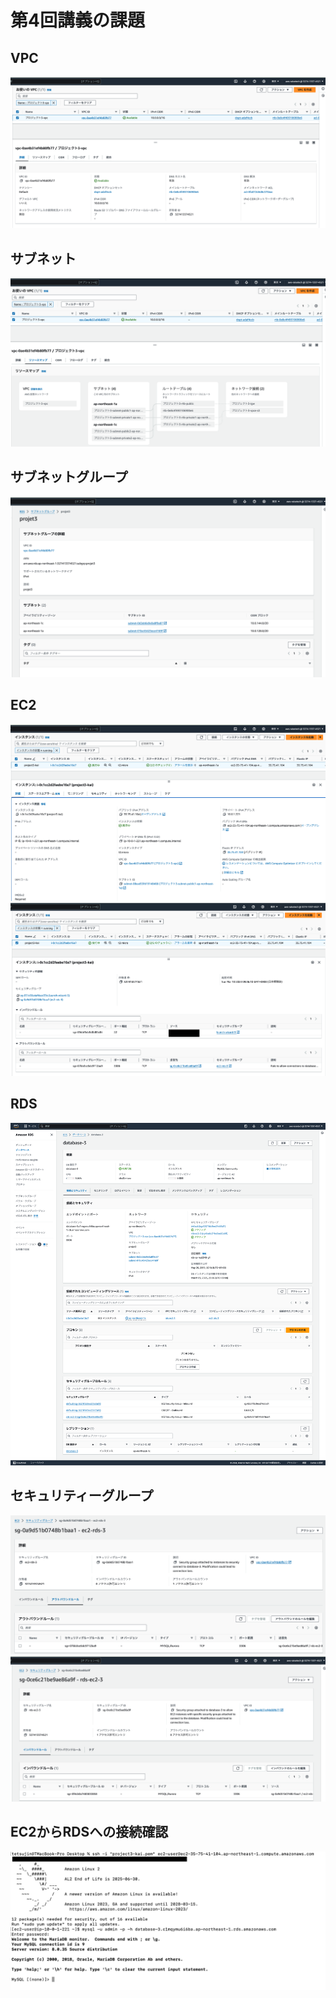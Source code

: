# 第4回講義の課題
## VPC
![](/images/lecture04-images/vpc-3.png)

## サブネット
![](/images/lecture04-images/vpc-r.png)

## サブネットグループ
![](/images/lecture04-images/rds-subnet-g.png)

## EC2
![](/images/lecture04-images/ec2-3.png)
![](/images/lecture04-images/ec2-s.png)

## RDS
![](/images/lecture04-images/database.png)

## セキュリティーグループ
![](/images/lecture04-images/sg-ec2-rds.png)
![](/images/lecture04-images/sg-rds-ec2.png)

## EC2からRDSへの接続確認
![](/images/lecture04-images/ec2-rds-connection.png)